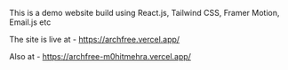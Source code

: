 
This is a demo website build using React.js, Tailwind CSS, Framer Motion, Email.js etc


The site is live at - https://archfree.vercel.app/

Also at  - https://archfree-m0hitmehra.vercel.app/

 
